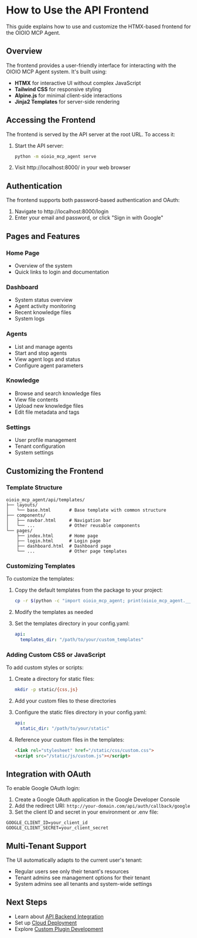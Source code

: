 # How to Use the API Frontend

This guide explains how to use and customize the HTMX-based frontend for the OIOIO MCP Agent.

## Overview

The frontend provides a user-friendly interface for interacting with the OIOIO MCP Agent system. It's built using:

- **HTMX** for interactive UI without complex JavaScript
- **Tailwind CSS** for responsive styling
- **Alpine.js** for minimal client-side interactions
- **Jinja2 Templates** for server-side rendering

## Accessing the Frontend

The frontend is served by the API server at the root URL. To access it:

1. Start the API server:
   ```bash
   python -m oioio_mcp_agent serve
   ```

2. Visit http://localhost:8000/ in your web browser

## Authentication

The frontend supports both password-based authentication and OAuth:

1. Navigate to http://localhost:8000/login
2. Enter your email and password, or click "Sign in with Google"

## Pages and Features

### Home Page
- Overview of the system
- Quick links to login and documentation

### Dashboard
- System status overview
- Agent activity monitoring
- Recent knowledge files
- System logs

### Agents
- List and manage agents
- Start and stop agents
- View agent logs and status
- Configure agent parameters

### Knowledge
- Browse and search knowledge files
- View file contents
- Upload new knowledge files
- Edit file metadata and tags

### Settings
- User profile management
- Tenant configuration
- System settings

## Customizing the Frontend

### Template Structure

```
oioio_mcp_agent/api/templates/
├── layouts/
│   └── base.html       # Base template with common structure
├── components/
│   ├── navbar.html     # Navigation bar
│   └── ...             # Other reusable components
└── pages/
    ├── index.html      # Home page
    ├── login.html      # Login page
    ├── dashboard.html  # Dashboard page
    └── ...             # Other page templates
```

### Customizing Templates

To customize the templates:

1. Copy the default templates from the package to your project:
   ```bash
   cp -r $(python -c "import oioio_mcp_agent; print(oioio_mcp_agent.__path__[0])")/api/templates ./custom_templates
   ```

2. Modify the templates as needed

3. Set the templates directory in your config.yaml:
   ```yaml
   api:
     templates_dir: "/path/to/your/custom_templates"
   ```

### Adding Custom CSS or JavaScript

To add custom styles or scripts:

1. Create a directory for static files:
   ```bash
   mkdir -p static/{css,js}
   ```

2. Add your custom files to these directories

3. Configure the static files directory in your config.yaml:
   ```yaml
   api:
     static_dir: "/path/to/your/static"
   ```

4. Reference your custom files in the templates:
   ```html
   <link rel="stylesheet" href="/static/css/custom.css">
   <script src="/static/js/custom.js"></script>
   ```

## Integration with OAuth

To enable Google OAuth login:

1. Create a Google OAuth application in the Google Developer Console
2. Add the redirect URI: `http://your-domain.com/api/auth/callback/google`
3. Set the client ID and secret in your environment or .env file:

```
GOOGLE_CLIENT_ID=your_client_id
GOOGLE_CLIENT_SECRET=your_client_secret
```

## Multi-Tenant Support

The UI automatically adapts to the current user's tenant:

- Regular users see only their tenant's resources
- Tenant admins see management options for their tenant
- System admins see all tenants and system-wide settings

## Next Steps

- Learn about [API Backend Integration](./api_backend.md)
- Set up [Cloud Deployment](../deployment/terraform.md)
- Explore [Custom Plugin Development](./custom_plugins.md)